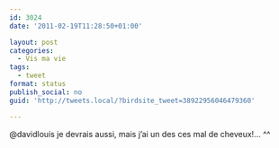 ```yaml
---
id: 3024
date: '2011-02-19T11:28:50+01:00'

layout: post
categories:
  - Vis ma vie
tags:
  - tweet
format: status
publish_social: no
guid: 'http://tweets.local/?birdsite_tweet=38922956046479360'

---
```


@davidlouis je devrais aussi, mais j’ai un des ces mal de cheveux!… ^^